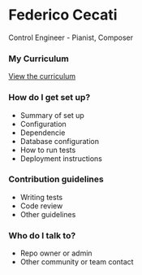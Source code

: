 # Federico Cecati #

Control Engineer - Pianist, Composer

### My Curriculum ###

[View the curriculum](http://nbviewer.jupyter.org/github/FedericoCecati/Federico_Cecati/blob/master/FedericoCecatiCV.pdf)

### How do I get set up? ###

* Summary of set up
* Configuration
* Dependencie
* Database configuration
* How to run tests
* Deployment instructions

### Contribution guidelines ###

* Writing tests
* Code review
* Other guidelines

### Who do I talk to? ###

* Repo owner or admin
* Other community or team contact
